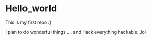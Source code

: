 # Hello_world
This is my first repo :) 

I plan to do wonderful things .... and Hack everything hackable...lol
